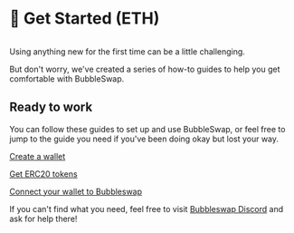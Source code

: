 # 📱 Get Started (ETH)

<figure><img src="broken-reference" alt=""><figcaption></figcaption></figure>

Using anything new for the first time can be a little challenging.&#x20;

But don't worry, we've created a series of how-to guides to help you get comfortable with BubbleSwap.

## Ready to work

You can follow these guides to set up and use BubbleSwap, or feel free to jump to the guide you need if you've been doing okay but lost your way.

[Create a wallet](create-a-wallet.md)

[Get ERC20 tokens](get-erc20-tokens.md)

[Connect your wallet to Bubbleswap](connect-your-wallet-to-bubbleswap.md)

If you can't find what you need, feel free to visit [Bubbleswap Discord](https://discord.com/invite/KYThgn597y) and ask for help there!
